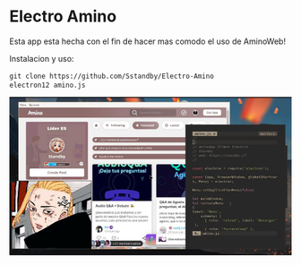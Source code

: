 # Electro Amino
Esta app esta hecha con el fin de hacer mas comodo el uso de AminoWeb!

   
Instalacion y uso:

    git clone https://github.com/Sstandby/Electro-Amino
    electron12 amino.js
![amino](/img/screen20.jpg)
